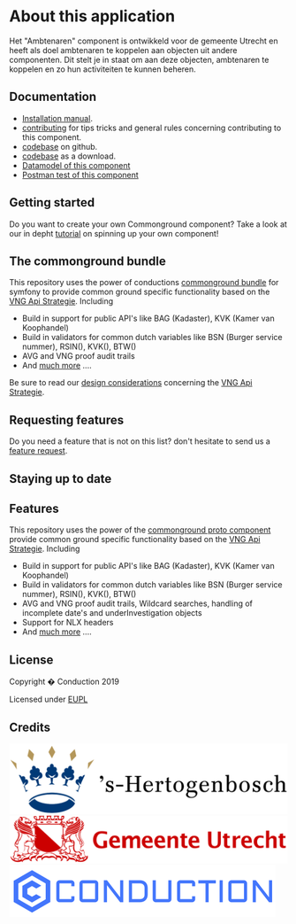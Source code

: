 # About this application

Het "Ambtenaren" component is ontwikkeld voor de gemeente Utrecht en heeft als doel ambtenaren te koppelen aan objecten uit andere componenten. Dit stelt je in staat om aan deze objecten, ambtenaren te koppelen en zo hun activiteiten te kunnen beheren.

## Documentation

- [Installation manual](https://github.com/ConductionNL/love-common-ground/blob/master/INSTALLATION.md).
- [contributing](https://github.com/ConductionNL/love-common-ground/blob/master/CONTRIBUTING.md) for tips tricks and general rules concerning contributing to this component.
- [codebase](https://github.com/ConductionNL/love-common-ground) on github.
- [codebase](https://github.com/ConductionNL/love-common-ground/archive/master.zip) as a download.
- [Datamodel of this component](api/public/schema/datamodel.pdf)
- [Postman test of this component](api/public/schema/mrc.postman_collection.json)

Getting started
-------
Do you want to create your own Commonground component? Take a look at our in depht [tutorial](TUTORIAL.md) on spinning up your own component!

The commonground bundle
-------
This repository uses the power of conductions [commonground bundle](https://packagist.org/packages/conduction/commongroundbundle) for symfony to provide common ground specific functionality based on the [VNG Api Strategie](https://docs.geostandaarden.nl/api/API-Strategie/). Including  

* Build in support for public API's like BAG (Kadaster), KVK (Kamer van Koophandel)
* Build in validators for common dutch variables like BSN (Burger service nummer), RSIN(), KVK(), BTW()
* AVG and VNG proof audit trails
* And [much more](https://packagist.org/packages/conduction/commongroundbundle) .... 

Be sure to read our [design considerations](/design.md) concerning the [VNG Api Strategie](https://docs.geostandaarden.nl/api/API-Strategie/). 


Requesting features
-------
Do you need a feature that is not on this list? don't hesitate to send us a [feature request](https://github.com/ConductionNL/commonground-component/issues/new?assignees=&labels=&template=feature_request.md&title=).  

Staying up to date
-------

## Features
This repository uses the power of the [commonground proto component](https://github.com/ConductionNL/commonground-component) provide common ground specific functionality based on the [VNG Api Strategie](https://docs.geostandaarden.nl/api/API-Strategie/). Including  

* Build in support for public API's like BAG (Kadaster), KVK (Kamer van Koophandel)
* Build in validators for common dutch variables like BSN (Burger service nummer), RSIN(), KVK(), BTW()
* AVG and VNG proof audit trails, Wildcard searches, handling of incomplete date's and underInvestigation objects
* Support for NLX headers
* And [much more](https://github.com/ConductionNL/commonground-component) .... 

## License

Copyright � Conduction 2019

Licensed under [EUPL](https://github.com/ConductionNL/love-common-ground/blob/master/LICENSE.md)

## Credits

[!['s-Hertogenbosch](https://raw.githubusercontent.com/ConductionNL/love-common-ground/master/resources/logo-s-hertogenbosch.svg?sanitize=true "'s-Hertogenbosch")](https://www.s-hertogenbosch.nl/)
[![Utrecht](https://raw.githubusercontent.com/ConductionNL/love-common-ground/master/resources/logo-utrecht.svg?sanitize=true "Utrecht")](https://www.utrecht.nl/)
[![Conduction](https://raw.githubusercontent.com/ConductionNL/love-common-ground/master/resources/logo-conduction.svg?sanitize=true "Conduction")](https://www.conduction.nl/)



